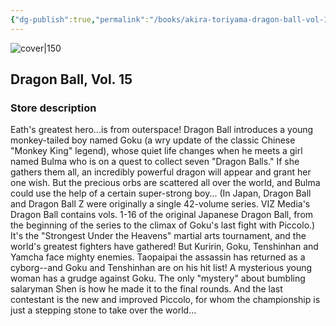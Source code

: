 ```yaml
---
{"dg-publish":true,"permalink":"/books/akira-toriyama-dragon-ball-vol-15/","title":"\"Dragon Ball, Vol. 15\"","tags":["manga","Fantasy"]}
---
```




![cover|150](http://books.google.com/books/content?id=FQAGrkQe5GIC&printsec=frontcover&img=1&zoom=1&source=gbs_api)

## Dragon Ball, Vol. 15

### Store description

Eath's greatest hero...is from outerspace! Dragon Ball introduces a young monkey-tailed boy named Goku (a wry update of the classic Chinese "Monkey King" legend), whose quiet life changes when he meets a girl named Bulma who is on a quest to collect seven "Dragon Balls." If she gathers them all, an incredibly powerful dragon will appear and grant her one wish. But the precious orbs are scattered all over the world, and Bulma could use the help of a certain super-strong boy... (In Japan, Dragon Ball and Dragon Ball Z were originally a single 42-volume series. VIZ Media's Dragon Ball contains vols. 1-16 of the original Japanese Dragon Ball, from the beginning of the series to the climax of Goku's last fight with Piccolo.) It's the "Strongest Under the Heavens" martial arts tournament, and the world's greatest fighters have gathered! But Kuririn, Goku, Tenshinhan and Yamcha face mighty enemies. Taopaipai the assassin has returned as a cyborg--and Goku and Tenshinhan are on his hit list! A mysterious young woman has a grudge against Goku. The only "mystery" about bumbling salaryman Shen is how he made it to the final rounds. And the last contestant is the new and improved Piccolo, for whom the championship is just a stepping stone to take over the world...
```